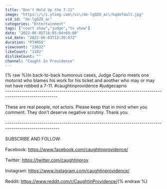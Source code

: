 ```yaml
---
title: "Don't Hold Up the 7-11"
image: "https:\/\/i.ytimg.com\/vi\/de-lgQZO_ac\/hqdefault.jpg"
vid_id: "de-lgQZO_ac"
categories: "Entertainment"
tags: ["court show","judge","tv show"]
date: "2022-06-05T16:05:04+03:00"
vid_date: "2022-06-03T12:30:07Z"
duration: "PT4M5S"
viewcount: "23632"
likeCount: "1102"
dislikeCount: ""
channel: "Caught In Providence"
---
```

{% raw %}In back-to-back humorous cases, Judge Caprio meets one motorist who blames his work for his ticket and another who may or may not have robbed a 7-11. #caughtinprovidence #judgecaprio <br />--------------------------------------------------------------------------------------------------------<br /><br />These are real people, not actors. Please keep that in mind when you comment. They don't deserve negative scrutiny. Thank you.<br /><br />---------------------------------------------------------------------------------------------------------<br /><br />SUBSCRIBE AND FOLLOW:<br /><br />Facebook: <a rel="nofollow" target="blank" href="https://www.facebook.com/caughtinprovidence/">https://www.facebook.com/caughtinprovidence/</a><br /><br />Twitter: <a rel="nofollow" target="blank" href="https://twitter.com/caughtinprov">https://twitter.com/caughtinprov</a><br /><br />Instagram: <a rel="nofollow" target="blank" href="https://www.instagram.com/caughtinprovidence/">https://www.instagram.com/caughtinprovidence/</a><br /><br />Reddit: <a rel="nofollow" target="blank" href="https://www.reddit.com/r/CaughtinProvidence/">https://www.reddit.com/r/CaughtinProvidence/</a>{% endraw %}
